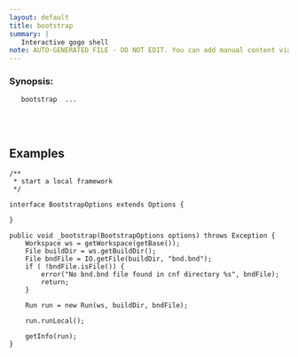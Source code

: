 ```yaml
---
layout: default
title: bootstrap
summary: |
   Interactive gogo shell
note: AUTO-GENERATED FILE - DO NOT EDIT. You can add manual content via same filename in _ext sub-folder. 
---
```


### Synopsis: 
	   bootstrap  ...


<!-- Manual content from: ext/bootstrap.md --><br /><br />
## Examples

	/**
	 * start a local framework
	 */
	
	interface BootstrapOptions extends Options {
		
	}
	
	public void _bootstrap(BootstrapOptions options) throws Exception {
		Workspace ws = getWorkspace(getBase());
		File buildDir = ws.getBuildDir();
		File bndFile = IO.getFile(buildDir, "bnd.bnd");
		if ( !bndFile.isFile()) {
			error("No bnd.bnd file found in cnf directory %s", bndFile);
			return;
		}
		
		Run run = new Run(ws, buildDir, bndFile);
		
		run.runLocal();
		
		getInfo(run);
	}
